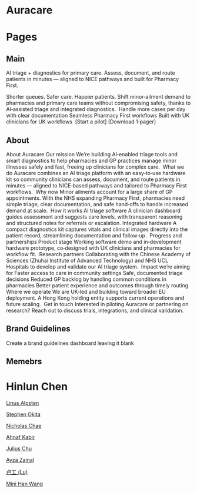 # Auracare

# Pages

## Main

AI triage + diagnostics for primary care.
Assess, document, and route patients in minutes — aligned to NICE pathways and built for Pharmacy First.⁠
⁠​

Shorter queues. Safer care. Happier patients.
Shift minor‑ailment demand to pharmacies and primary care teams without compromising safety, thanks to AI‑assisted triage and integrated diagnostics.⁠
⁠​
Handle more cases per day with clear documentation
Seamless Pharmacy First workflows
Built with UK clinicians for UK workflows⁠
⁠​
[Start a pilot] [Download 1‑pager]

## About

About Auracare
Our mission
We’re building AI‑enabled triage tools and smart diagnostics to help pharmacies and GP practices manage minor illnesses safely and fast, freeing up clinicians for complex care.⁠
⁠⁠
⁠​
What we do
Auracare combines an AI triage platform with an easy‑to‑use hardware kit so community clinicians can assess, document, and route patients in minutes — aligned to NICE‑based pathways and tailored to Pharmacy First workflows.⁠
⁠​
Why now
Minor ailments account for a large share of GP appointments. With the NHS expanding Pharmacy First, pharmacies need simple triage, clear documentation, and safe hand‑offs to handle increased demand at scale.⁠
⁠​
How it works
AI triage software
A clinician dashboard guides assessment and suggests care levels, with transparent reasoning and structured notes for referrals or escalation.⁠
⁠​
Integrated hardware
A compact diagnostics kit captures vitals and clinical images directly into the patient record, streamlining documentation and follow‑up.⁠
⁠​
Progress and partnerships
Product stage
Working software demo and in‑development hardware prototype, co‑designed with UK clinicians and pharmacies for workflow fit.⁠
⁠​
Research partners
Collaborating with the Chinese Academy of Sciences (Zhuhai Institute of Advanced Technology) and NHS UCL Hospitals to develop and validate our AI triage system.⁠
⁠​
Impact we’re aiming for
Faster access to care in community settings
Safe, documented triage decisions
Reduced GP backlog by handling common conditions in pharmacies
Better patient experience and outcomes through timely routing⁠
⁠​
Where we operate
We are UK‑led and building toward broader EU deployment. A Hong Kong holding entity supports current operations and future scaling.⁠
⁠​
Get in touch
Interested in piloting Auracare or partnering on research? Reach out to discuss trials, integrations, and clinical validation.⁠
⁠​

## Brand Guidelines

Create a brand guidelines dashboard leaving it blank

## Memebrs

# Hinlun Chen

[Linus Alpsten](https://www.notion.so/Linus-Alpsten-1feeb3c2267a8121999dd8c25fd079ee?pvs=21)

[Stephen Okita](https://www.notion.so/Stephen-Okita-240eb3c2267a805a9bdbf6e86d06b323?pvs=21)

[Nicholas Chae](https://www.notion.so/Nicholas-Chae-247eb3c2267a80ff9d9ce12ac34d4174?pvs=21)

[Ahnaf Kabir](https://www.notion.so/Ahnaf-Kabir-1feeb3c2267a815db7b8f692048e903f?pvs=21)

[Julius Chu](https://www.notion.so/Julius-Chu-1feeb3c2267a81d89a04d34119963e5c?pvs=21)

[Ayza Zainal](https://www.notion.so/Ayza-Zainal-1feeb3c2267a8158bf68c78f1aae8170?pvs=21)

[卢工 (Lu)](https://www.notion.so/Lu-208eb3c2267a80769cc9c5f63602df7b?pvs=21)

[Mini Han Wang](https://www.notion.so/Mini-Han-Wang-200eb3c2267a8025bb28d05833d076c5?pvs=21)
